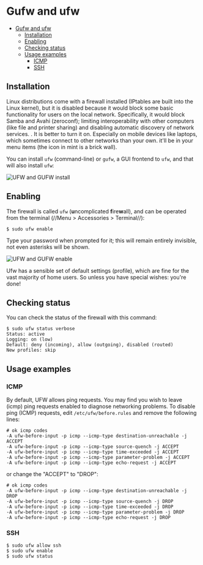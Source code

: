 # Gufw and ufw

- [Gufw and ufw](#gufw-and-ufw)
  - [Installation](#installation)
  - [Enabling](#enabling)
  - [Checking status](#checking-status)
  - [Usage examples](#usage-examples)
    - [ICMP](#icmp)
    - [SSH](#ssh)

## Installation

Linux distributions come with a firewall installed (IPtables are built into the Linux kernel), but it is disabled because it would block some basic functionality for users on the local network. Specifically, it would block Samba and Avahi (zeroconf); limiting interoperability with other computers (like file and printer sharing) and disabling automatic discovery of network services. . It is better to turn it on. Especially on mobile devices like laptops, which sometimes connect to other networks than your own. it'll be in your menu items (the icon in mint is a brick wall).

You can install `ufw` (command-line) or `gufw`, a GUI frontend to `ufw`, and that will also install `ufw`:

![UFW and GUFW install](https://github.com/tymyrddin/orchard/blob/main/mitigations/assets/images/install-ufw-gufw.png)

## Enabling

The firewall is called `ufw` (**u**ncomplicated **f**ire**w**all), and can be operated from the terminal (//Menu > Accessories > Terminal//):

    $ sudo ufw enable

Type your password when prompted for it; this will remain entirely invisible, not even asterisks will be shown.

![UFW and GUFW enable](https://github.com/tymyrddin/orchard/blob/main/mitigations/assets/images/ufw-enable.png)

Ufw has a sensible set of default settings (profile), which are fine for the vast majority of home users. So unless you have special wishes: you're done!

## Checking status

You can check the status of the firewall with this command:

    $ sudo ufw status verbose
    Status: active
    Logging: on (low)
    Default: deny (incoming), allow (outgoing), disabled (routed)
    New profiles: skip

## Usage examples

### ICMP

By default, UFW allows ping requests. You may find you wish to leave (icmp) ping requests enabled to diagnose networking problems. To disable ping (ICMP) requests, edit `/etc/ufw/before.rules` and remove the following lines:

    # ok icmp codes
    -A ufw-before-input -p icmp --icmp-type destination-unreachable -j ACCEPT
    -A ufw-before-input -p icmp --icmp-type source-quench -j ACCEPT
    -A ufw-before-input -p icmp --icmp-type time-exceeded -j ACCEPT
    -A ufw-before-input -p icmp --icmp-type parameter-problem -j ACCEPT
    -A ufw-before-input -p icmp --icmp-type echo-request -j ACCEPT

or change the "ACCEPT" to "DROP":

    # ok icmp codes
    -A ufw-before-input -p icmp --icmp-type destination-unreachable -j DROP
    -A ufw-before-input -p icmp --icmp-type source-quench -j DROP
    -A ufw-before-input -p icmp --icmp-type time-exceeded -j DROP
    -A ufw-before-input -p icmp --icmp-type parameter-problem -j DROP
    -A ufw-before-input -p icmp --icmp-type echo-request -j DROP

### SSH 

    $ sudo ufw allow ssh
    $ sudo ufw enable
    $ sudo ufw status

